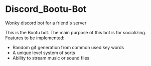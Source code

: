 # Discord_Bootu-Bot
Wonky discord bot for a friend's server

This is the Bootu bot. The main purpose of this bot is for socializing.
Features to be implemented:
- Random gif generation from common used key words
- A unique level system of sorts
- Ability to stream music or sound files
